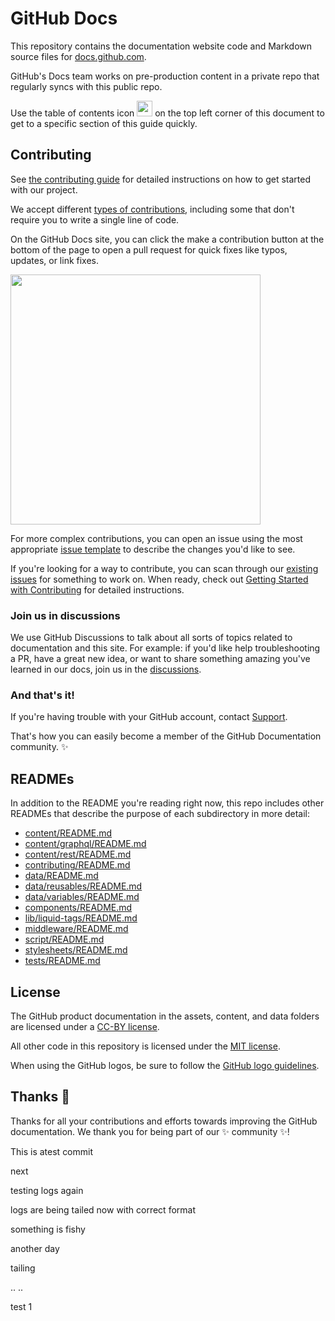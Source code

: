 # GitHub Docs <!-- omit in toc --> 

This repository contains the documentation website code and Markdown source files for [docs.github.com](https://docs.github.com).

GitHub's Docs team works on pre-production content in a private repo that regularly syncs with this public repo.

Use the table of contents icon <img src="./assets/images/table-of-contents.png" width="25" height="25" /> on the top left corner of this document to get to a specific section of this guide quickly.

## Contributing

See [the contributing guide](CONTRIBUTING.md) for detailed instructions on how to get started with our project. 

We accept different [types of contributions](https://github.com/github/docs/blob/main/contributing/types-of-contributions.md), including some that don't require you to write a single line of code.

On the GitHub Docs site, you can click the make a contribution button at the bottom of the page to open a pull request for quick fixes like typos, updates, or link fixes.

<img src="./assets/images/contribution_cta.png" width="400">

For more complex contributions, you can open an issue using the most appropriate [issue template](https://github.com/github/docs/issues/new/choose) to describe the changes you'd like to see.

If you're looking for a way to contribute, you can scan through our [existing issues](https://github.com/github/docs/issues) for something to work on. When ready, check out [Getting Started with Contributing](/CONTRIBUTING.md) for detailed instructions.

### Join us in discussions

We use GitHub Discussions to talk about all sorts of topics related to documentation and this site. For example: if you'd like help troubleshooting a PR, have a great new idea, or want to share something amazing you've learned in our docs, join us in the [discussions](https://github.com/github/docs/discussions).

### And that's it!

If you're having trouble with your GitHub account, contact [Support](https://support.github.com/contact).

That's how you can easily become a member of the GitHub Documentation community. :sparkles:

## READMEs

In addition to the README you're reading right now, this repo includes other READMEs that describe the purpose of each subdirectory in more detail:

- [content/README.md](content/README.md)
- [content/graphql/README.md](content/graphql/README.md)
- [content/rest/README.md](content/rest/README.md)
- [contributing/README.md](contributing/README.md)
- [data/README.md](data/README.md)
- [data/reusables/README.md](data/reusables/README.md)
- [data/variables/README.md](data/variables/README.md)
- [components/README.md](components/README.md)
- [lib/liquid-tags/README.md](lib/liquid-tags/README.md)
- [middleware/README.md](middleware/README.md)
- [script/README.md](script/README.md)
- [stylesheets/README.md](stylesheets/README.md)
- [tests/README.md](tests/README.md)

## License

The GitHub product documentation in the assets, content, and data folders are licensed under a [CC-BY license](LICENSE).

All other code in this repository is licensed under the [MIT license](LICENSE-CODE).

When using the GitHub logos, be sure to follow the [GitHub logo guidelines](https://github.com/logos).

## Thanks :purple_heart:

Thanks for all your contributions and efforts towards improving the GitHub documentation. We thank you for being part of our :sparkles: community :sparkles:!

This is atest commit

next 

testing logs
again

logs are being tailed now with correct format

something is fishy

another day

tailing

..
..

test 1




